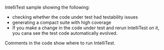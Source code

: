 IntelliTest sample showing the following:
 - checking whether the code under test had testability issues
 - generating a compact suite with high coverage
 - If you make a change in the code under test and rerun IntelliTest on it, you cana see the test code automatically evolved.

Comments in the code show where to run IntelliTest.
